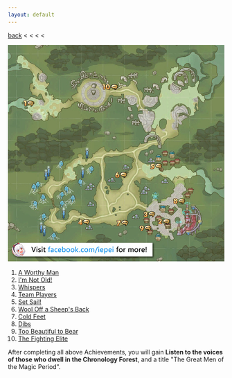 ```yaml
---
layout: default
---
```


[back](../) < < < <

![Chronology Forest Conversations](chronology-forest-conversations.jpg)
1. [A Worthy Man]()
2. [I'm Not Old!]()
3. [Whispers]()
4. [Team Players]()
5. [Set Sail!]()
6. [Wool Off a Sheep's Back]()
7. [Cold Feet]()
8. [Dibs]()
9. [Too Beautiful to Bear]()
10. [The Fighting Elite]()

After completing all above Achievements, you will gain **Listen to the voices of those who dwell in the Chronology Forest**, and a title "The Great Men of the Magic Period".
